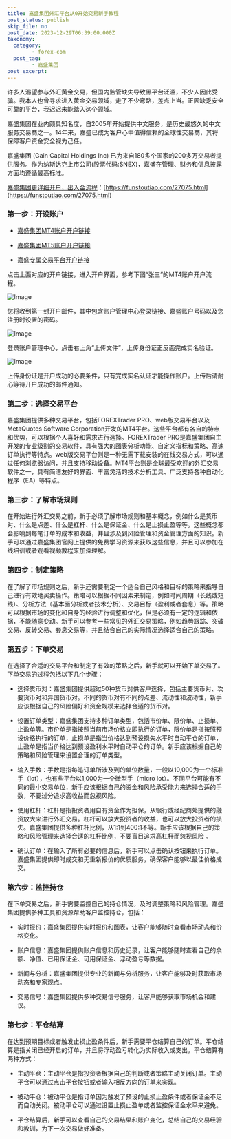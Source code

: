 ```yaml
---
title: 嘉盛集团外汇平台从0开始交易新手教程
post_status: publish
skip_file: no
post_date: 2023-12-29T06:39:00.000Z
taxonomy:
  category:
        - forex-com
  post_tag:
        - 嘉盛集团
post_excerpt: 
---
```

许多人渴望参与外汇黄金交易，但国内监管缺失导致黑平台泛滥，不少人因此受骗。我本人也曾寻求进入黄金交易领域，走了不少弯路，差点上当。正因缺乏安全可靠的平台，我迟迟未能踏入这个领域。

嘉盛集团在业内颇具知名度，自2005年开始提供中文服务，是历史最悠久的中文服务交易商之一。14年来，嘉盛已成为客户心中值得信赖的全球性交易商，其将保障客户资金安全视为己任。

嘉盛集团 (Gain Capital Holdings Inc) 已为来自180多个国家的200多万交易者提供服务。作为纳斯达克上市公司(股票代码:SNEX)，嘉盛在管理、财务和信息披露方面均遵循最高标准。

[嘉盛集团更详细开户，出入金流程](https://funstoutiao.com/27075.html)：[https://funstoutiao.com/27075.html](https://funstoutiao.com/27075.html)

### 第一步：开设账户

* [嘉盛集团MT4账户开户链接](https://s.ssgg.net/jsmt4)

* [嘉盛集团MT5账户开户链接](https://s.ssgg.net/jsmt5)

* [嘉盛专属交易平台开户链接](https://s.ssgg.net/js)

点击上面对应的开户链接，进入开户界面，参考下图“张三”的MT4账户开户流程。

![Image](https://prod-files-secure.s3.us-west-2.amazonaws.com/39ed1227-6d7d-4570-be36-9ccd4a2c4241/7a167aea-686b-400d-af59-4e18eb607a40/640.png?X-Amz-Algorithm=AWS4-HMAC-SHA256&X-Amz-Content-Sha256=UNSIGNED-PAYLOAD&X-Amz-Credential=ASIAZI2LB4666AZTZYX6%2F20250620%2Fus-west-2%2Fs3%2Faws4_request&X-Amz-Date=20250620T041308Z&X-Amz-Expires=3600&X-Amz-Security-Token=IQoJb3JpZ2luX2VjEMz%2F%2F%2F%2F%2F%2F%2F%2F%2F%2FwEaCXVzLXdlc3QtMiJIMEYCIQDLssyuNGI%2FQjrGcAVyFczR8Gam3a6wzTSzhzZvdjUhQAIhAMVAJmFXV9b1nLawQIfAMgNFvTPQBeB8xA9pnFVxEfxfKogECLX%2F%2F%2F%2F%2F%2F%2F%2F%2F%2FwEQABoMNjM3NDIzMTgzODA1IgyOzHd7GY07RSwlXZ4q3APxGTVSBA9Lr5qFWPiQJjpc8fhr28JJkSy9jXJ32QvA8LKj%2BMqy8KGpaDOBSqTkZ6cS7POtWf5wnj2dcfKLHVNqs0WYknkLIu1q2G%2BpjtHcclO1m4jqLVj8Ones8Mt9Hw%2B4MFfOzYn0qhy7y%2FmpZlTSpoP1Y63jtbNVd1yHBFes8JR9r6SR1jTGZqdHNXfLg7vTuCj%2Ftadel8BZLy6MWqnDTgammEaliJZ8hpyoWDn2qJQcjtaIS3J6tBq4fEurr5EokO7fCmh%2FVAPfthjzpIYZWqIQtoCGn5S%2FjcTByYUseIqk7sFuvSX20k60ahEbAnva1PeQw2zYpMFcwgm%2FJRyJMRFoh85ZAdbwPd8C2S27TXXSIy2HSWBk%2BrOHKcmQ4SG2DrkViepEwOhevN7QT3CjlKRlc%2Bv2j1dJmxsiABPvnDJPh8eUKYE72ViUAIajw6Qn6wUOVOtP4GP%2BAGnOEE1hp43bkmowt5Fd39a6VZVXDB6ok4Bxs%2BRU0uwR0EAniBT7Tx7qmpNDXMdX2sCv7E52iXBH5mWcfqclu8D3nuFOywOE4ZVRVQ88txQXJauuhcX5vmjVFtpcM1ta7t29Q3k6cb6REp0aDAyB98SL8BXjqNYZR1k%2BzzHTvtUFtjC%2FvdPCBjqkAQGjeQduGCKUSyhoWGLvFhXvdqzBL%2FsPP2y90xdGtGDedElnzRQs8joK9q2oJHf4AQI5sY9Bxpbj%2Bnw4KG8b%2FLbAcorNVNLIDpJe%2BYcWMmv3EqkXhegpnUFSYk%2Bk28b%2BgFD0N1TMqKz7mROrEfoIb2BZbfkrq7YrVDP713CSxtCFCf%2FWOYDcQvwPV7um7Bajk7ytF%2FyHC6uMQTGZamLM0DSTqJd2&X-Amz-Signature=ae9022204c8434894c7378c102cb9ee287f533997586a43a0b190be1b4cd00f4&X-Amz-SignedHeaders=host&x-amz-checksum-mode=ENABLED&x-id=GetObject)

您将收到第一封开户邮件，其中包含账户管理中心登录链接、嘉盛账户号码以及您注册时设置的密码。

![Image](https://prod-files-secure.s3.us-west-2.amazonaws.com/39ed1227-6d7d-4570-be36-9ccd4a2c4241/eaa1c6b3-2877-4284-a0e1-530e222c27fb/image.png?X-Amz-Algorithm=AWS4-HMAC-SHA256&X-Amz-Content-Sha256=UNSIGNED-PAYLOAD&X-Amz-Credential=ASIAZI2LB4666AZTZYX6%2F20250620%2Fus-west-2%2Fs3%2Faws4_request&X-Amz-Date=20250620T041308Z&X-Amz-Expires=3600&X-Amz-Security-Token=IQoJb3JpZ2luX2VjEMz%2F%2F%2F%2F%2F%2F%2F%2F%2F%2FwEaCXVzLXdlc3QtMiJIMEYCIQDLssyuNGI%2FQjrGcAVyFczR8Gam3a6wzTSzhzZvdjUhQAIhAMVAJmFXV9b1nLawQIfAMgNFvTPQBeB8xA9pnFVxEfxfKogECLX%2F%2F%2F%2F%2F%2F%2F%2F%2F%2FwEQABoMNjM3NDIzMTgzODA1IgyOzHd7GY07RSwlXZ4q3APxGTVSBA9Lr5qFWPiQJjpc8fhr28JJkSy9jXJ32QvA8LKj%2BMqy8KGpaDOBSqTkZ6cS7POtWf5wnj2dcfKLHVNqs0WYknkLIu1q2G%2BpjtHcclO1m4jqLVj8Ones8Mt9Hw%2B4MFfOzYn0qhy7y%2FmpZlTSpoP1Y63jtbNVd1yHBFes8JR9r6SR1jTGZqdHNXfLg7vTuCj%2Ftadel8BZLy6MWqnDTgammEaliJZ8hpyoWDn2qJQcjtaIS3J6tBq4fEurr5EokO7fCmh%2FVAPfthjzpIYZWqIQtoCGn5S%2FjcTByYUseIqk7sFuvSX20k60ahEbAnva1PeQw2zYpMFcwgm%2FJRyJMRFoh85ZAdbwPd8C2S27TXXSIy2HSWBk%2BrOHKcmQ4SG2DrkViepEwOhevN7QT3CjlKRlc%2Bv2j1dJmxsiABPvnDJPh8eUKYE72ViUAIajw6Qn6wUOVOtP4GP%2BAGnOEE1hp43bkmowt5Fd39a6VZVXDB6ok4Bxs%2BRU0uwR0EAniBT7Tx7qmpNDXMdX2sCv7E52iXBH5mWcfqclu8D3nuFOywOE4ZVRVQ88txQXJauuhcX5vmjVFtpcM1ta7t29Q3k6cb6REp0aDAyB98SL8BXjqNYZR1k%2BzzHTvtUFtjC%2FvdPCBjqkAQGjeQduGCKUSyhoWGLvFhXvdqzBL%2FsPP2y90xdGtGDedElnzRQs8joK9q2oJHf4AQI5sY9Bxpbj%2Bnw4KG8b%2FLbAcorNVNLIDpJe%2BYcWMmv3EqkXhegpnUFSYk%2Bk28b%2BgFD0N1TMqKz7mROrEfoIb2BZbfkrq7YrVDP713CSxtCFCf%2FWOYDcQvwPV7um7Bajk7ytF%2FyHC6uMQTGZamLM0DSTqJd2&X-Amz-Signature=684884d6671dd4609281434bba7bc4e7b2772ca85afee08024d9968ebdb2f4be&X-Amz-SignedHeaders=host&x-amz-checksum-mode=ENABLED&x-id=GetObject)

登录账户管理中心，点击右上角“上传文件”，上传身份证正反面完成实名验证。

![Image](https://prod-files-secure.s3.us-west-2.amazonaws.com/39ed1227-6d7d-4570-be36-9ccd4a2c4241/54090639-09fc-46b4-a135-e0289f707147/image.png?X-Amz-Algorithm=AWS4-HMAC-SHA256&X-Amz-Content-Sha256=UNSIGNED-PAYLOAD&X-Amz-Credential=ASIAZI2LB4666AZTZYX6%2F20250620%2Fus-west-2%2Fs3%2Faws4_request&X-Amz-Date=20250620T041308Z&X-Amz-Expires=3600&X-Amz-Security-Token=IQoJb3JpZ2luX2VjEMz%2F%2F%2F%2F%2F%2F%2F%2F%2F%2FwEaCXVzLXdlc3QtMiJIMEYCIQDLssyuNGI%2FQjrGcAVyFczR8Gam3a6wzTSzhzZvdjUhQAIhAMVAJmFXV9b1nLawQIfAMgNFvTPQBeB8xA9pnFVxEfxfKogECLX%2F%2F%2F%2F%2F%2F%2F%2F%2F%2FwEQABoMNjM3NDIzMTgzODA1IgyOzHd7GY07RSwlXZ4q3APxGTVSBA9Lr5qFWPiQJjpc8fhr28JJkSy9jXJ32QvA8LKj%2BMqy8KGpaDOBSqTkZ6cS7POtWf5wnj2dcfKLHVNqs0WYknkLIu1q2G%2BpjtHcclO1m4jqLVj8Ones8Mt9Hw%2B4MFfOzYn0qhy7y%2FmpZlTSpoP1Y63jtbNVd1yHBFes8JR9r6SR1jTGZqdHNXfLg7vTuCj%2Ftadel8BZLy6MWqnDTgammEaliJZ8hpyoWDn2qJQcjtaIS3J6tBq4fEurr5EokO7fCmh%2FVAPfthjzpIYZWqIQtoCGn5S%2FjcTByYUseIqk7sFuvSX20k60ahEbAnva1PeQw2zYpMFcwgm%2FJRyJMRFoh85ZAdbwPd8C2S27TXXSIy2HSWBk%2BrOHKcmQ4SG2DrkViepEwOhevN7QT3CjlKRlc%2Bv2j1dJmxsiABPvnDJPh8eUKYE72ViUAIajw6Qn6wUOVOtP4GP%2BAGnOEE1hp43bkmowt5Fd39a6VZVXDB6ok4Bxs%2BRU0uwR0EAniBT7Tx7qmpNDXMdX2sCv7E52iXBH5mWcfqclu8D3nuFOywOE4ZVRVQ88txQXJauuhcX5vmjVFtpcM1ta7t29Q3k6cb6REp0aDAyB98SL8BXjqNYZR1k%2BzzHTvtUFtjC%2FvdPCBjqkAQGjeQduGCKUSyhoWGLvFhXvdqzBL%2FsPP2y90xdGtGDedElnzRQs8joK9q2oJHf4AQI5sY9Bxpbj%2Bnw4KG8b%2FLbAcorNVNLIDpJe%2BYcWMmv3EqkXhegpnUFSYk%2Bk28b%2BgFD0N1TMqKz7mROrEfoIb2BZbfkrq7YrVDP713CSxtCFCf%2FWOYDcQvwPV7um7Bajk7ytF%2FyHC6uMQTGZamLM0DSTqJd2&X-Amz-Signature=9e6153368ff855296e97ae66da20d4d4cc99b6901df5379eae8db880f985c9e3&X-Amz-SignedHeaders=host&x-amz-checksum-mode=ENABLED&x-id=GetObject)

上传身份证是开户成功的必要条件，只有完成实名认证才能操作账户。上传后请耐心等待开户成功的邮件通知。

### 第二步：选择交易平台

嘉盛集团提供多种交易平台，包括FOREXTrader PRO、web版交易平台以及MetaQuotes Software Corporation开发的MT4平台。这些平台都有各自的特点和优势，可以根据个人喜好和需求进行选择。FOREXTrader PRO是嘉盛集团自主开发的专业级别的交易软件，具有强大的图表分析功能、自定义指标和策略、高速订单执行等特点。web版交易平台则是一种无需下载安装的在线交易方式，可以通过任何浏览器访问，并且支持移动设备。MT4平台则是全球最受欢迎的外汇交易软件之一，具有简洁友好的界面、丰富灵活的技术分析工具、广泛支持各种自动化程序（EA）等特点。

### 第三步：了解市场规则

在开始进行外汇交易之前，新手必须了解市场规则和基本概念，例如什么是货币对、什么是点差、什么是杠杆、什么是保证金、什么是止损止盈等等。这些概念都会影响到每笔订单的成本和收益，并且涉及到风险管理和资金管理方面的知识。新手可以通过嘉盛集团官网上提供的免费学习资源来获取这些信息，并且可以参加在线培训或者观看视频教程来加深理解。

### 第四步：制定策略

在了解了市场规则之后，新手还需要制定一个适合自己风格和目标的策略来指导自己进行有效地买卖操作。策略可以根据不同因素来制定，例如时间周期（长线或短线）、分析方法（基本面分析或者技术分析）、交易目标（盈利或者套息）等。策略可以根据市场的变化和自身的经验进行调整和优化，但是必须有一定的逻辑和依据，不能随意变动。新手可以参考一些常见的外汇交易策略，例如趋势跟踪、突破交易、反转交易、套息交易等，并且结合自己的实际情况选择适合自己的策略。

### 第五步：下单交易

在选择了合适的交易平台和制定了有效的策略之后，新手就可以开始下单交易了。下单交易的过程包括以下几个步骤：

* 选择货币对：嘉盛集团提供超过50种货币对供客户选择，包括主要货币对、次要货币对和异国货币对。不同的货币对有不同的点差、流动性和波动性，新手应该根据自己的风险偏好和资金规模来选择合适的货币对。

* 设置订单类型：嘉盛集团支持多种订单类型，包括市价单、限价单、止损单、止盈单等。市价单是指按照当前市场价格立即执行的订单，限价单是指按照预设价格执行的订单，止损单是指当价格达到预设损失水平时自动平仓的订单，止盈单是指当价格达到预设盈利水平时自动平仓的订单。新手应该根据自己的策略和风险管理来设置合理的订单类型。

* 输入手数：手数是指每笔订单所涉及到的单位数量，一般以10,000为一个标准手（lot），也有些平台以1,000为一个微型手（micro lot）。不同平台可能有不同的最小交易单位，新手应该根据自己的资金和风险承受能力来选择合适的手数，不要过分追求高收益而忽视风险。

* 使用杠杆：杠杆是指投资者用自有资金作为担保，从银行或经纪商处提供的融资放大来进行外汇交易。杠杆可以放大投资者的收益，也可以放大投资者的损失。嘉盛集团提供多种杠杆比例，从1:1到400:1不等。新手应该根据自己的策略和风险管理来选择合适的杠杆比例，不要盲目追求高杠杆而忽视风险 。

* 确认订单：在输入了所有必要的信息后，新手可以点击确认按钮来执行订单。嘉盛集团提供即时成交和无重新报价的优质服务，确保客户能够以最佳价格成交。

### 第六步：监控持仓

在下单交易之后，新手需要监控自己的持仓情况，及时调整策略和风险管理。嘉盛集团提供多种工具和资源帮助客户监控持仓，包括：

* 实时报价：嘉盛集团提供实时报价和图表，让客户能够随时查看市场动态和价格变化。

* 账户信息：嘉盛集团提供账户信息和历史记录，让客户能够随时查看自己的余额、净值、已用保证金、可用保证金、浮动盈亏等数据。

* 新闻与分析：嘉盛集团提供专业的新闻与分析服务，让客户能够及时获取市场动态和专家观点。

* 交易信号：嘉盛集团提供多种交易信号服务，让客户能够获取市场机会和建议。

### 第七步：平仓结算

在达到预期目标或者触发止损止盈条件后，新手需要平仓结算自己的订单。平仓结算是指关闭已经开启的订单，并且将浮动盈亏转化为实际收入或支出。平仓结算有两种方式：

* 主动平仓：主动平仓是指投资者根据自己的判断或者策略主动关闭订单。主动平仓可以通过点击平仓按钮或者输入相反方向的订单来实现。

* 被动平仓：被动平仓是指订单因为触发了预设的止损止盈条件或者保证金不足而自动关闭。被动平仓可以通过设置止损止盈单或者监控保证金水平来避免。

* 平仓结算后，新手可以查看自己的交易结果和账户变化，总结自己的交易经验和教训，为下一次交易做好准备。